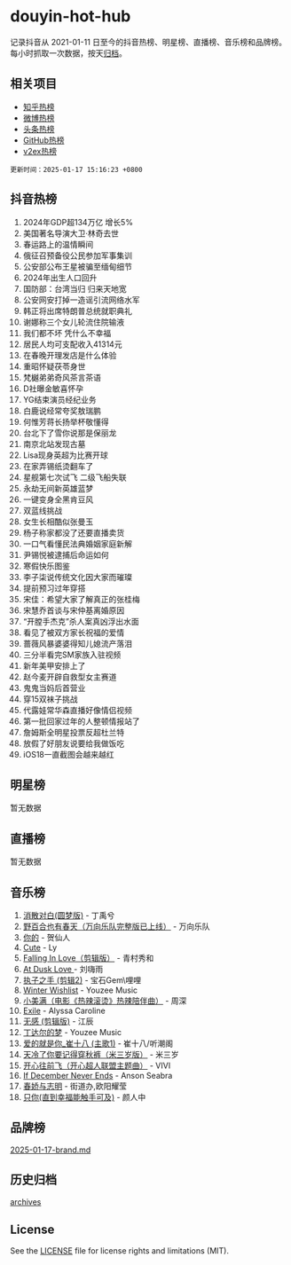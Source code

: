# douyin-hot-hub

记录抖音从 2021-01-11 日至今的抖音热榜、明星榜、直播榜、音乐榜和品牌榜。每小时抓取一次数据，按天[归档](archives)。

## 相关项目

- [知乎热榜](https://github.com/lonnyzhang423/zhihu-hot-hub)
- [微博热榜](https://github.com/lonnyzhang423/weibo-hot-hub)
- [头条热榜](https://github.com/lonnyzhang423/toutiao-hot-hub)
- [GitHub热榜](https://github.com/lonnyzhang423/github-hot-hub)
- [v2ex热榜](https://github.com/lonnyzhang423/v2ex-hot-hub)


`更新时间：2025-01-17 15:16:23 +0800`

## 抖音热榜

1. 2024年GDP超134万亿 增长5%
1. 美国著名导演大卫·林奇去世
1. 春运路上的温情瞬间
1. 俄征召预备役公民参加军事集训
1. 公安部公布王星被骗至缅甸细节
1. 2024年出生人口回升
1. 国防部：台湾当归 归来天地宽
1. 公安网安打掉一造谣引流网络水军
1. 韩正将出席特朗普总统就职典礼
1. 谢娜称三个女儿轮流住院输液
1. 我们都不坏 凭什么不幸福
1. 居民人均可支配收入41314元
1. 在春晚开理发店是什么体验
1. 重昭怀疑茯苓身世
1. 梵樾弟弟奇风茶言茶语
1. D社曝金敏喜怀孕
1. YG结束演员经纪业务
1. 白鹿说经常夸奖敖瑞鹏
1. 何惟芳蒋长扬举杯敬懂得
1. 台北下了雪你说那是保丽龙
1. 南京北站发现古墓
1. Lisa现身英超为比赛开球
1. 在家弄锡纸烫翻车了
1. 星舰第七次试飞 二级飞船失联
1. 永劫无间新英雄蓝梦
1. 一键变身全黑肯豆风
1. 双蓝线挑战
1. 女生长相酷似张曼玉
1. 杨子称家都没了还要直播卖货
1. 一口气看懂民法典婚姻家庭新解
1. 尹锡悦被逮捕后命运如何
1. 寒假快乐图鉴
1. 李子柒说传统文化因大家而璀璨
1. 提前预习过年穿搭
1. 宋佳：希望大家了解真正的张桂梅
1. 宋慧乔首谈与宋仲基离婚原因
1. “开膛手杰克”杀人案真凶浮出水面
1. 看见了被双方家长祝福的爱情
1. 蔷薇风暴婆婆得知儿媳流产落泪
1. 三分半看完SM家族入驻视频
1. 新年美甲安排上了
1. 赵今麦开辟自救型女主赛道
1. 鬼鬼当妈后首营业
1. 穿15双袜子挑战
1. 代露娃常华森直播好像情侣视频
1. 第一批回家过年的人整顿情报站了
1. 詹姆斯全明星投票反超杜兰特
1. 放假了好朋友说要给我做饭吃
1. iOS18一直截图会越来越红

## 明星榜

暂无数据

## 直播榜

暂无数据

## 音乐榜

1. [消散对白(圆梦版)](https://sf5-hl-cdn-tos.douyinstatic.com/obj/tos-cn-ve-2774/og4jB5I5IizzoZVAAAzWgBMAsMDWoArfwBOiFs) - 丁禹兮
1. [野百合也有春天（万向乐队完整版已上线）](https://sf5-hl-cdn-tos.douyinstatic.com/obj/tos-cn-ve-2774/oMnUxhRAMiAGBqDtIPBQ7ACYQZFlJCftcgeDJE) - 万向乐队
1. [你的](https://sf5-hl-cdn-tos.douyinstatic.com/obj/tos-cn-ve-2774/oYuIeKf42jB7sEV6B2upMdpYAgfrQWj0FeRegh) - 贺仙人
1. [Cute](https://sf5-hl-cdn-tos.douyinstatic.com/obj/tos-cn-ve-2774/o4IbIzHWKAAB4wsS5qMBRiiAlEBGTpQRNfFvuo) - Ly
1. [Falling In Love（剪辑版）](https://sf5-hl-cdn-tos.douyinstatic.com/obj/tos-cn-ve-2774/o8ajpA8zzgBPahbBIO8AcKGBLJezFCRd1wfP9f) - 青村秀和
1. [ At Dusk  Love ](https://sf5-hl-cdn-tos.douyinstatic.com/obj/tos-cn-ve-2774/o8CrpCf5CaYgI4ZrtQgMQAFEfuGqNnRSDQAPBc) - 刘嗨雨
1. [执子之手 (剪辑2)](https://sf5-hl-cdn-tos.douyinstatic.com/obj/tos-cn-ve-2774/oUoZLQjCc31XzqsBnBQUNgeKtYPBcgbFDwtfcu) - 宝石Gem\哩哩
1. [Winter Wishlist](https://sf5-hl-cdn-tos.douyinstatic.com/obj/tos-cn-ve-2774/oIIgUOeamCFCVAzxN6MFRLIBlLGpUqQxeeHrLE) - Youzee Music
1. [小美满（电影《热辣滚烫》热辣陪伴曲）](https://sf5-hl-cdn-tos.douyinstatic.com/obj/tos-cn-ve-2774/o0GAn2lSgfZIDUgtevCGDQYnFg4CwnrBaxbTZL) - 周深
1. [Exile](https://sf6-cdn-tos.douyinstatic.com/obj/tos-cn-ve-2774/oYj4gAQTknKE3WW0Je8KGmQ7z1cA4FefwtbufD) - Alyssa Caroline
1. [无感 (剪辑版)](https://sf5-hl-cdn-tos.douyinstatic.com/obj/tos-cn-ve-2774/o0eIsUzJBDlQaQFC5OFlgbMEZC1TFYBftOBn6p) - 江辰
1. [丁达尔的梦](https://sf5-hl-cdn-tos.douyinstatic.com/obj/tos-cn-ve-2774/oMU3WirUZBVQkAC9ccG5P2IQirziZM2RTInUY) - Youzee Music
1. [爱的就是你_崔十八 (主歌1)](https://sf5-hl-cdn-tos.douyinstatic.com/obj/tos-cn-ve-2774/oI5BO5DhFZ6UTcNCnZaOCBLtZ7WIMQGfgnXf5E) - 崔十八/听潮阁
1. [天冷了你要记得穿秋裤（米三岁版）](https://sf5-hl-cdn-tos.douyinstatic.com/obj/tos-cn-ve-2774/oQlIwVIDWiZ6BQilAorS7MA0AgCkQDvcZAdm1) - 米三岁
1. [开心往前飞（开心超人联盟主题曲）](https://sf5-hl-cdn-tos.douyinstatic.com/obj/tos-cn-ve-2774/9d8fb7c82cf1421fb93a9fe925275e0a) - VIVI
1. [If December Never Ends](https://sf5-hl-cdn-tos.douyinstatic.com/obj/tos-cn-ve-2774/oY1IQMoTgCFIBg8RZifyqlBBt1UFgitTYmxeOS) - Anson Seabra
1. [春娇与志明](https://sf5-hl-cdn-tos.douyinstatic.com/obj/tos-cn-ve-2774/e530d8fceb7044b39707d7f9ff54add1) - 街道办,欧阳耀莹
1. [只你(直到幸福能触手可及)](https://sf5-hl-cdn-tos.douyinstatic.com/obj/tos-cn-ve-2774/o0lBkRDzFTeaVSUz3ZZSCBVtZ5DIMQGfgmEAuE) - 颜人中

## 品牌榜

[2025-01-17-brand.md](archives/2025-01-17-brand.md)

## 历史归档

[archives](archives)

## License

See the [LICENSE](LICENSE) file for license rights and limitations (MIT).
